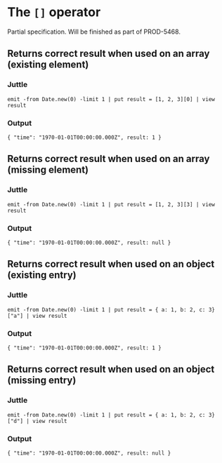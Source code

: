 The `[]` operator
=================

Partial specification. Will be finished as part of PROD-5468.

Returns correct result when used on an array (existing element)
---------------------------------------------------------------

### Juttle

    emit -from Date.new(0) -limit 1 | put result = [1, 2, 3][0] | view result

### Output

    { "time": "1970-01-01T00:00:00.000Z", result: 1 }

Returns correct result when used on an array (missing element)
--------------------------------------------------------------

### Juttle

    emit -from Date.new(0) -limit 1 | put result = [1, 2, 3][3] | view result

### Output

    { "time": "1970-01-01T00:00:00.000Z", result: null }

Returns correct result when used on an object (existing entry)
--------------------------------------------------------------

### Juttle

    emit -from Date.new(0) -limit 1 | put result = { a: 1, b: 2, c: 3}["a"] | view result

### Output

    { "time": "1970-01-01T00:00:00.000Z", result: 1 }

Returns correct result when used on an object (missing entry)
-------------------------------------------------------------

### Juttle

    emit -from Date.new(0) -limit 1 | put result = { a: 1, b: 2, c: 3}["d"] | view result

### Output

    { "time": "1970-01-01T00:00:00.000Z", result: null }
